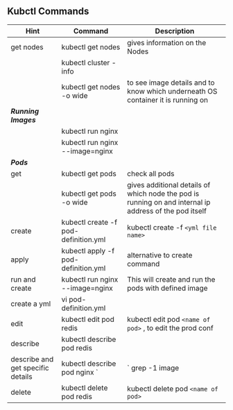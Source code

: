 ## Kubctl Commands

|Hint| Command|Description|
|----------|--------|-----------|
|get nodes| kubectl get nodes | gives information on the Nodes|
|| kubectl cluster -info||
|| kubectl get nodes -o wide|to see image details and to know which underneath OS container it is running on|
|<b><i>Running Images</i></b>|||
||kubectl run nginx||
||kubectl run nginx --image=nginx||
|<b><i>Pods</i></b>|||
|get| kubectl get pods|check all pods|
|| kubectl get pods -o wide|gives additional details of which node the pod is running on and internal ip address of the pod itself|
|create| kubectl create -f pod-definition.yml| kubectl create -f `<yml file name>`|
|apply| kubectl apply -f pod-definition.yml| alternative to create command|
|run and create| kubectl run nginx --image=nginx| This will create and run the pods with defined image|
|create a yml| vi pod-definition.yml||
|edit | kubectl edit pod redis | kubectl edit pod `<name of pod>` , to edit the prod conf|
|describe| kubectl describe pod redis| |
|describe and get specific details| kubectl describe pod nginx `|` grep -1 image | directly get the details of image used|
|delete| kubectl delete pod redis| kubectl delete pod `<name of pod>`|


